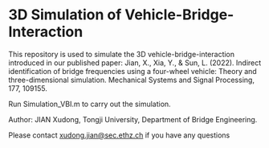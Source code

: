 # 3D Simulation of Vehicle-Bridge-Interaction
 
This repository is used to simulate the 3D vehicle-bridge-interaction introduced in our published paper: Jian, X., Xia, Y., & Sun, L. (2022). Indirect identification of bridge frequencies using a four-wheel vehicle: Theory and three-dimensional simulation. Mechanical Systems and Signal Processing, 177, 109155.

Run Simulation_VBI.m to carry out the simulation.

Author: JIAN Xudong, Tongji University, Department of Bridge Engineering.

Please contact xudong.jian@sec.ethz.ch if you have any questions
